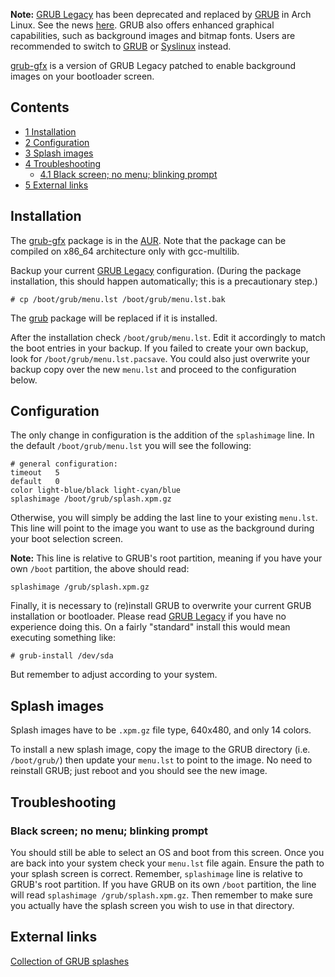 **Note:** [GRUB Legacy](/index.php/GRUB_Legacy "GRUB Legacy") has been deprecated and replaced by [GRUB](/index.php/GRUB "GRUB") in Arch Linux. See the news [here](https://www.archlinux.org/news/grub-legacy-no-longer-supported/). GRUB also offers enhanced graphical capabilities, such as background images and bitmap fonts. Users are recommended to switch to [GRUB](/index.php/GRUB "GRUB") or [Syslinux](/index.php/Syslinux "Syslinux") instead.

[grub-gfx](https://aur.archlinux.org/packages/grub-gfx/) is a version of GRUB Legacy patched to enable background images on your bootloader screen.

## Contents

*   [1 Installation](#Installation)
*   [2 Configuration](#Configuration)
*   [3 Splash images](#Splash_images)
*   [4 Troubleshooting](#Troubleshooting)
    *   [4.1 Black screen; no menu; blinking prompt](#Black_screen.3B_no_menu.3B_blinking_prompt)
*   [5 External links](#External_links)

## Installation

The [grub-gfx](https://aur.archlinux.org/packages/grub-gfx/) package is in the [AUR](/index.php/AUR "AUR"). Note that the package can be compiled on x86_64 architecture only with gcc-multilib.

Backup your current [GRUB Legacy](/index.php/GRUB_Legacy "GRUB Legacy") configuration. (During the package installation, this should happen automatically; this is a precautionary step.)

```
# cp /boot/grub/menu.lst /boot/grub/menu.lst.bak

```

The [grub](https://www.archlinux.org/packages/?name=grub) package will be replaced if it is installed.

After the installation check `/boot/grub/menu.lst`. Edit it accordingly to match the boot entries in your backup. If you failed to create your own backup, look for `/boot/grub/menu.lst.pacsave`. You could also just overwrite your backup copy over the new `menu.lst` and proceed to the configuration below.

## Configuration

The only change in configuration is the addition of the `splashimage` line. In the default `/boot/grub/menu.lst` you will see the following:

```
# general configuration:
timeout   5
default   0
color light-blue/black light-cyan/blue
splashimage /boot/grub/splash.xpm.gz

```

Otherwise, you will simply be adding the last line to your existing `menu.lst`. This line will point to the image you want to use as the background during your boot selection screen.

**Note:** This line is relative to GRUB's root partition, meaning if you have your own `/boot` partition, the above should read:
```
splashimage /grub/splash.xpm.gz

```

Finally, it is necessary to (re)install GRUB to overwrite your current GRUB installation or bootloader. Please read [GRUB Legacy](/index.php/GRUB_Legacy "GRUB Legacy") if you have no experience doing this. On a fairly "standard" install this would mean executing something like:

```
# grub-install /dev/sda

```

But remember to adjust according to your system.

## Splash images

Splash images have to be `.xpm.gz` file type, 640x480, and only 14 colors.

To install a new splash image, copy the image to the GRUB directory (i.e. `/boot/grub/`) then update your `menu.lst` to point to the image. No need to reinstall GRUB; just reboot and you should see the new image.

## Troubleshooting

### Black screen; no menu; blinking prompt

You should still be able to select an OS and boot from this screen. Once you are back into your system check your `menu.lst` file again. Ensure the path to your splash screen is correct. Remember, `splashimage` line is relative to GRUB's root partition. If you have GRUB on its own `/boot` partition, the line will read `splashimage /grub/splash.xpm.gz`. Then remember to make sure you actually have the splash screen you wish to use in that directory.

## External links

[Collection of GRUB splashes](http://www.schultz-net.dk/grub.html)